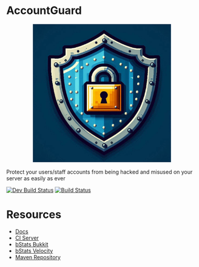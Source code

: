 # AccountGuard
<p align="center">
    <img src="https://raw.githubusercontent.com/Adrigamer2950/AccountGuard/master/logo.jpeg" height="364" alt="Logo" />
</p>

Protect your users/staff accounts from being hacked and misused on your server as easily as ever

[![Dev Build Status](https://ci.devadri.es/job/AccountGuard-Dev/badge/icon?subject=Dev%20Build)](https://ci.devadri.es/job/AccountGuard-Dev/)
[![Build Status](https://ci.devadri.es/job/AccountGuard-Release/badge/icon?subject=Release)](https://ci.devadri.es/job/AccountGuard-Release/)

# Resources
- [Docs](https://docs.devadri.es)
- [CI Server](https://ci.devadri.es)
- [bStats Bukkit](https://bstats.org/plugin/bukkit/AccountGuard%20Bukkit/20823)
- [bStats Velocity](https://bstats.org/plugin/velocity/AccountGuard%20Velocity/23194)
- [Maven Repository](https://repo.devadri.es)